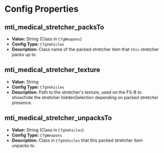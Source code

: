 # Config Properties

## mti_medical_stretcher_packsTo

- **Value:** String (Class in `CfgWeapons`)
- **Config Type:** `CfgVehicles`
- **Description:** Class name of the packed stretcher item that `this` stretcher packs up to.

## mti_medical_stretcher_texture

- **Value:** String
- **Config Type:** `CfgVehicles`
- **Description:** Path to the stretcher's texture, used on the FS-B to show/hide the stretcher hiddenSelection depending on packed stretcher presence.

## mti_medical_stretcher_unpacksTo

- **Value:** String (Class in `CfgVehicles`)
- **Config Type:** `CfgWeapons`
- **Description:** Class in `CfgVehicles` that this packed stretcher item unpacks to.

